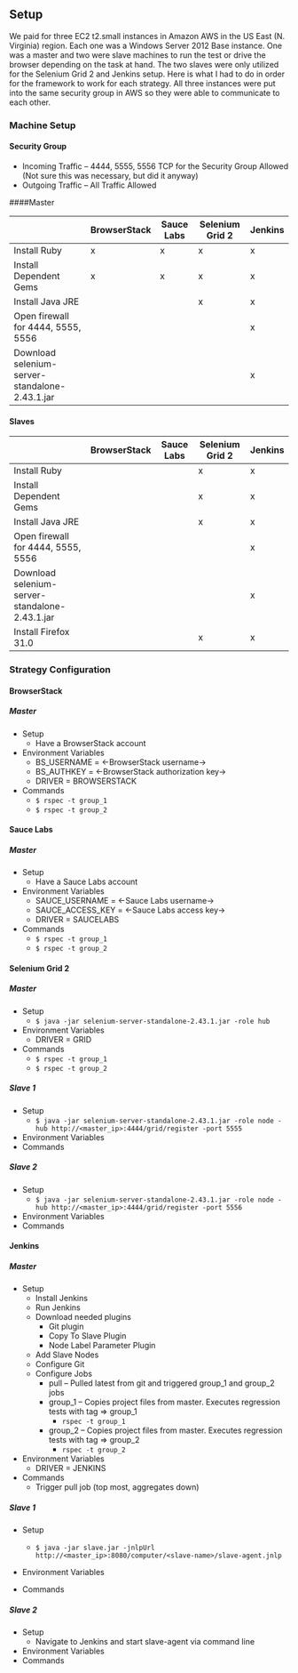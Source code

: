 ## Setup

We paid for three EC2 t2.small instances in Amazon AWS in the US East (N. Virginia) region.  Each one was a Windows Server 2012 Base instance.  One was a master and two were slave machines to run the test or drive the browser depending on the task at hand.  The two slaves were only utilized for the Selenium Grid 2 and Jenkins setup.  Here is what I had to do in order for the framework to work for each strategy.  All three instances were put into the same security group in AWS so they were able to communicate to each other.  

### Machine Setup

#### Security Group

- Incoming Traffic – 4444, 5555, 5556 TCP for the Security Group Allowed (Not sure this was necessary, but did it anyway)
- Outgoing Traffic – All Traffic Allowed

####Master
				
|                                                | BrowserStack | Sauce Labs | Selenium Grid 2 | Jenkins |
|------------------------------------------------|--------------|------------|-----------------|---------|
| Install Ruby                                   |       x      |      x     |        x        |    x    |
| Install Dependent Gems                         |       x      |      x     |        x        |    x    |
| Install Java JRE                               |              |            |        x        |    x    |
| Open firewall for 4444, 5555, 5556             |              |            |                 |    x    |
| Download selenium-server-standalone-2.43.1.jar |              |            |                 |    x    |

			
#### Slaves
	
|                                                | BrowserStack | Sauce Labs | Selenium Grid 2 | Jenkins |
|------------------------------------------------|--------------|------------|-----------------|---------|
| Install Ruby                                   |              |            |        x        |    x    |
| Install Dependent Gems                         |              |            |        x        |    x    |
| Install Java JRE                               |              |            |        x        |    x    |
| Open firewall for 4444, 5555, 5556             |              |            |                 |    x    |
| Download selenium-server-standalone-2.43.1.jar |              |            |                 |    x    |
| Install Firefox 31.0                           |              |            |        x        |    x    |

### Strategy Configuration

#### BrowserStack

##### Master

- Setup
    - Have a BrowserStack account
- Environment Variables
    - BS_USERNAME = <-BrowserStack username->
    - BS_AUTHKEY = <-BrowserStack authorization key->
    - DRIVER = BROWSERSTACK
- Commands
    - `$ rspec -t group_1`
    - `$ rspec -t group_2`
    
#### Sauce Labs

##### Master

- Setup
    - Have a Sauce Labs account
- Environment Variables
    - SAUCE_USERNAME = <-Sauce Labs username->
    - SAUCE_ACCESS_KEY = <-Sauce Labs access key->
    - DRIVER = SAUCELABS
- Commands
    - `$ rspec -t group_1`
    - `$ rspec -t group_2`
    
#### Selenium Grid 2

##### Master

- Setup
    - `$ java -jar selenium-server-standalone-2.43.1.jar -role hub`
- Environment Variables
    - DRIVER = GRID
- Commands
    - `$ rspec -t group_1`
    - `$ rspec -t group_2`
    
##### Slave 1
- Setup
    - `$ java -jar selenium-server-standalone-2.43.1.jar -role node -hub http://<master_ip>:4444/grid/register -port 5555`
- Environment Variables
- Commands 

##### Slave 2
- Setup
    - `$ java -jar selenium-server-standalone-2.43.1.jar -role node -hub http://<master_ip>:4444/grid/register -port 5556`
- Environment Variables
- Commands 

#### Jenkins
##### Master
- Setup
    - Install Jenkins
    - Run Jenkins
    - Download needed plugins
        - Git plugin
        - Copy To Slave Plugin
        - Node Label Parameter Plugin
    - Add Slave Nodes
    - Configure Git
    - Configure Jobs
        - pull – Pulled latest from git and triggered group_1 and group_2 jobs
        - group_1 – Copies project files from master.  Executes regression tests with tag => group_1
        	- `rspec -t group_1`
        - group_2 – Copies project files from master.  Executes regression tests with tag => group_2
        	- `rspec -t group_2`
- Environment Variables
    - DRIVER = JENKINS
- Commands
    - Trigger pull job (top most, aggregates down)
    
##### Slave 1
- Setup
    - `$ java -jar slave.jar -jnlpUrl http://<master_ip>:8080/computer/<slave-name>/slave-agent.jnlp`

- Environment Variables
- Commands
 
##### Slave 2
- Setup
    - Navigate to Jenkins and start slave-agent via command line
- Environment Variables
- Commands
